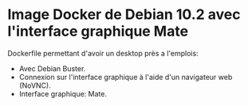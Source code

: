 # Image Docker de Debian 10.2 avec l'interface graphique Mate

 Dockerfile permettant d'avoir un desktop près a l'emplois:
 * Avec Debian Buster.
 * Connexion sur l'interface graphique à l'aide d'un navigateur web (NoVNC).
 * Interface graphique: Mate.
